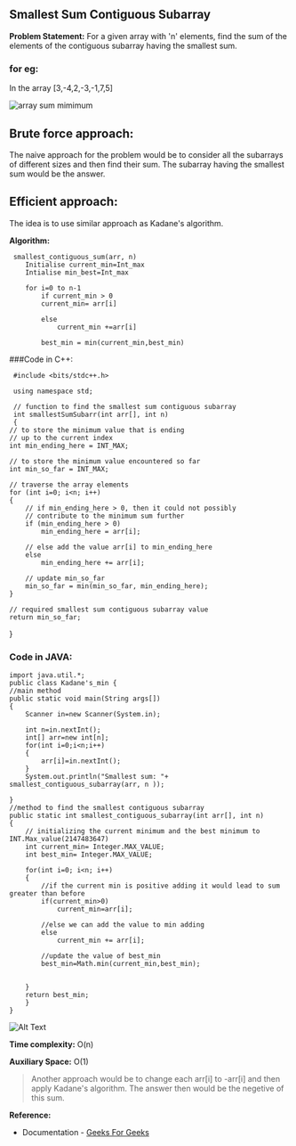 ## **Smallest Sum Contiguous Subarray**


**Problem Statement:** For a given array with 'n' elements, find the sum of the elements of the contiguous subarray having the smallest sum.

### for eg: 

In the array [3,-4,2,-3,-1,7,5]

![array sum mimimum](https://dev-to-uploads.s3.amazonaws.com/uploads/articles/xa2bxdz0fs7e716al1pk.png)


## Brute force approach:

The naive approach for the problem would be to consider all the subarrays of different sizes and then find their sum. The subarray having the smallest sum would be the answer.

## Efficient approach:

The idea is to use similar approach as Kadane's algorithm.


**Algorithm:**


     smallest_contiguous_sum(arr, n)
        Initialise current_min=Int_max
        Intialise min_best=Int_max

        for i=0 to n-1
            if current_min > 0
            current_min= arr[i]

            else
                current_min +=arr[i]

            best_min = min(current_min,best_min)
###Code in C++:

     #include <bits/stdc++.h>
 
     using namespace std;
 
     // function to find the smallest sum contiguous subarray
     int smallestSumSubarr(int arr[], int n)
     {
    // to store the minimum value that is ending
    // up to the current index
    int min_ending_here = INT_MAX;
     
    // to store the minimum value encountered so far
    int min_so_far = INT_MAX;
     
    // traverse the array elements
    for (int i=0; i<n; i++)
    {
        // if min_ending_here > 0, then it could not possibly
        // contribute to the minimum sum further
        if (min_ending_here > 0)
            min_ending_here = arr[i];
         
        // else add the value arr[i] to min_ending_here   
        else
            min_ending_here += arr[i];
         
        // update min_so_far
        min_so_far = min(min_so_far, min_ending_here);           
    }
     
    // required smallest sum contiguous subarray value
    return min_so_far;
}
 
### Code in JAVA:

    import java.util.*;
    public class Kadane's_min {
    //main method
    public static void main(String args[])
    {
        Scanner in=new Scanner(System.in);

        int n=in.nextInt();
        int[] arr=new int[n];
        for(int i=0;i<n;i++)
        {
            arr[i]=in.nextInt();
        }
        System.out.println("Smallest sum: "+ smallest_contiguous_subarray(arr, n ));

    }
    //method to find the smallest contiguous subarray
    public static int smallest_contiguous_subarray(int arr[], int n)
    {
        // initializing the current minimum and the best minimum to INT.Max_value(2147483647)
        int current_min= Integer.MAX_VALUE;
        int best_min= Integer.MAX_VALUE;

        for(int i=0; i<n; i++)
        {
            //if the current min is positive adding it would lead to sum greater than before
            if(current_min>0)
                current_min=arr[i];

            //else we can add the value to min adding
            else
                current_min += arr[i];

            //update the value of best_min
            best_min=Math.min(current_min,best_min);


        }
        return best_min;
        }
    } 

![Alt Text](https://dev-to-uploads.s3.amazonaws.com/uploads/articles/eg83izfudt0vt4fmep1w.png)


**Time complexity:** O(n)

**Auxiliary Space:**
O(1)


> Another approach would be to change each arr[i] to -arr[i] and then apply Kadane's algorithm. The answer then would be the negetive of this sum. 



 **Reference:**
  - Documentation -
 <a href="https://www.geeksforgeeks.org/smallest-sum-contiguous-subarray/"> Geeks For Geeks</a>









        
